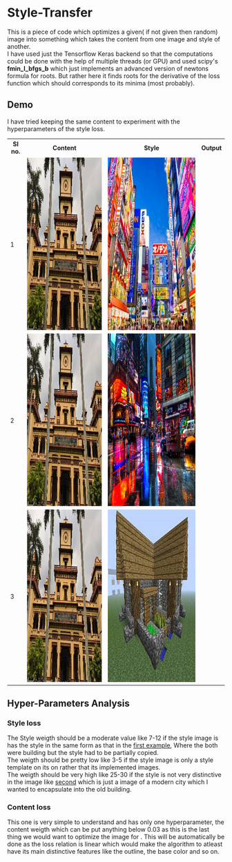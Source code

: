 # Style-Transfer
This is a piece of code which optimizes a given( if not given then random) image into something which takes the content from one image and style of another.
<br/>
I have used just the Tensorflow Keras backend so that the computations could be done with the help of multiple threads (or GPU) and used scipy's **fmin_l_bfgs_b** which just implements an advanced version of newtons formula for roots. But rather here it finds roots for the derivative of the loss function which should corresponds to its minima (most probably).
<br/>
## Demo
I have tried keeping the same content to experiment with the hyperparameters of the style loss.
<table>
<tr>
	<th>Sl no.</th>
	<th>Content</th>
	<th>Style</th>
	<th>Output</th>
</tr>
<tr>
	<td><a id="first">1</a></td>
	<td><img src="/content.jpg" height="400" /></td>
	<td><img src="/style.jpg" height="400" /></td>
	<td></td>
</tr>
<tr>
	<td><a id="second">2</a></td>
	<td><img src="/content.jpg" height="400" /></td>
	<td><img src="/style2.jpg"  height="400" /></td>
	<td></td>
</tr>
<tr>
	<td><a id="third">3</a></td>
	<td><img src="/content.jpg"  height="400" /></td>
	<td><img src="/style3.jpg"  height="400" /></td>
	<td></td>
</tr>
</table>

## Hyper-Parameters Analysis

### Style loss
The Style weigth should be a moderate value like 7-12 if the style image is has the style in the same form as that in the <a href="#first">first example</a>, Where the both were building but the style had to be partially copied.
<br/>
The weigth should be pretty low like 3-5 if the style image is only a style template on its on rather that its implemented images.
<br/>
The weigth should be very high like 25-30 if the style is not very distinctive in the image like <a href="#second">second</a> which is just a image of a modern city which I wanted to encapsulate into the old building.

### Content loss
This one is very simple to understand and has only one hyperparameter, the content weigth which can be put anything below 0.03 as this is the last thing we would want to optimize the image for . This will be automatically be done as the loss relation is linear which would make the algorithm to atleast have its main distinctive features like the outline, the base color and so on.
